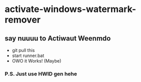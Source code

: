 # activate-windows-watermark-remover
## say nuuuu to Actiwaut Weenmdo

- git pull this
- start runner.bat
- OWO it Works! (Maybe)
### P.S. Just use HWID gen hehe

